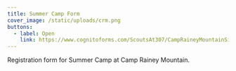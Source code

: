 ```yaml
---
title: Summer Camp Form
cover_image: /static/uploads/crm.png
buttons:
  - label: Open
    link: https://www.cognitoforms.com/ScoutsAt307/CampRaineyMountainSignupForm
---
```

Registration form for Summer Camp at Camp Rainey Mountain.